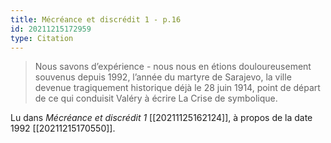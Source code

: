 ```yaml
---
title: Mécréance et discrédit 1 - p.16
id: 20211215172959
type: Citation
---
```


> Nous savons d’expérience - nous nous en étions douloureusement souvenus depuis 1992, l’année du martyre de Sarajevo, la ville devenue tragiquement historique déjà le 28 juin 1914, point de départ de ce qui conduisit Valéry à écrire La Crise de symbolique.

Lu dans *Mécréance et discrédit 1* [[20211125162124]], à propos de la date 1992 [[20211215170550]].